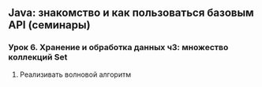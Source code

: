 ## Java: знакомство и как пользоваться базовым API (семинары)
### Урок 6. Хранение и обработка данных ч3: множество коллекций Set

1. Реализивать волновой алгоритм
